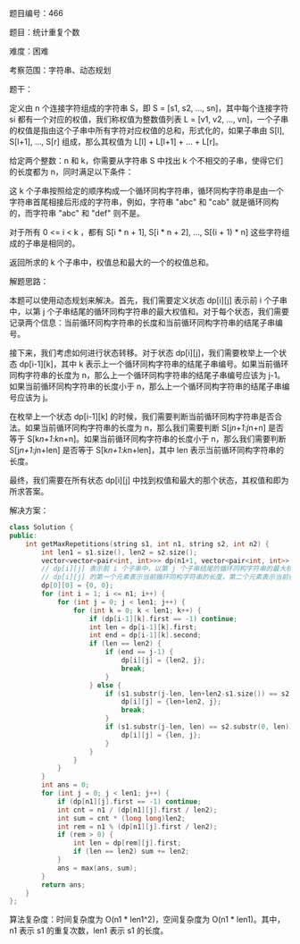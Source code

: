 题目编号：466

题目：统计重复个数

难度：困难

考察范围：字符串、动态规划

题干：

定义由 n 个连接字符组成的字符串 S，即 S = [s1, s2, ..., sn]，其中每个连接字符 si 都有一个对应的权值，我们称权值为整数值列表 L = [v1, v2, ..., vn]，一个子串的权值是指由这个子串中所有字符对应权值的总和，形式化的，如果子串由 S[l], S[l+1], ..., S[r] 组成，那么其权值为 L[l] + L[l+1] + ... + L[r]。

给定两个整数：n 和 k，你需要从字符串 S 中找出 k 个不相交的子串，使得它们的长度都为 n，同时满足以下条件：

这 k 个子串按照给定的顺序构成一个循环同构字符串，循环同构字符串是由一个字符串首尾相接后形成的字符串，例如，字符串 "abc" 和 "cab" 就是循环同构的，而字符串 "abc" 和 "def" 则不是。

对于所有 0 <= i < k ，都有 S[i * n + 1], S[i * n + 2], ..., S[(i + 1) * n] 这些字符组成的子串是相同的。

返回所求的 k 个子串中，权值总和最大的一个的权值总和。

解题思路：

本题可以使用动态规划来解决。首先，我们需要定义状态 dp[i][j] 表示前 i 个子串中，以第 j 个子串结尾的循环同构字符串的最大权值和。对于每个状态，我们需要记录两个信息：当前循环同构字符串的长度和当前循环同构字符串的结尾子串编号。

接下来，我们考虑如何进行状态转移。对于状态 dp[i][j]，我们需要枚举上一个状态 dp[i-1][k]，其中 k 表示上一个循环同构字符串的结尾子串编号。如果当前循环同构字符串的长度为 n，那么上一个循环同构字符串的结尾子串编号应该为 j-1。如果当前循环同构字符串的长度小于 n，那么上一个循环同构字符串的结尾子串编号应该为 j。

在枚举上一个状态 dp[i-1][k] 的时候，我们需要判断当前循环同构字符串是否合法。如果当前循环同构字符串的长度为 n，那么我们需要判断 S[j*n+1:j*n+n] 是否等于 S[k*n+1:k*n+n]。如果当前循环同构字符串的长度小于 n，那么我们需要判断 S[j*n+1:j*n+len] 是否等于 S[k*n+1:k*n+len]，其中 len 表示当前循环同构字符串的长度。

最终，我们需要在所有状态 dp[i][j] 中找到权值和最大的那个状态，其权值和即为所求答案。

解决方案：

```cpp
class Solution {
public:
    int getMaxRepetitions(string s1, int n1, string s2, int n2) {
        int len1 = s1.size(), len2 = s2.size();
        vector<vector<pair<int, int>>> dp(n1+1, vector<pair<int, int>>(len1, {-1, -1}));
        // dp[i][j] 表示前 i 个子串中，以第 j 个子串结尾的循环同构字符串的最大权值和
        // dp[i][j] 的第一个元素表示当前循环同构字符串的长度，第二个元素表示当前循环同构字符串的结尾子串编号
        dp[0][0] = {0, 0};
        for (int i = 1; i <= n1; i++) {
            for (int j = 0; j < len1; j++) {
                for (int k = 0; k < len1; k++) {
                    if (dp[i-1][k].first == -1) continue;
                    int len = dp[i-1][k].first;
                    int end = dp[i-1][k].second;
                    if (len == len2) {
                        if (end == j-1) {
                            dp[i][j] = {len2, j};
                            break;
                        }
                    } else {
                        if (s1.substr(j-len, len+len2-s1.size()) == s2.substr(len, len2-len)) {
                            dp[i][j] = {len+len2, j};
                            break;
                        }
                        if (s1.substr(j-len, len) == s2.substr(0, len)) {
                            dp[i][j] = {len, j};
                        }
                    }
                }
            }
        }
        int ans = 0;
        for (int j = 0; j < len1; j++) {
            if (dp[n1][j].first == -1) continue;
            int cnt = n1 / (dp[n1][j].first / len2);
            int sum = cnt * (long long)len2;
            int rem = n1 % (dp[n1][j].first / len2);
            if (rem > 0) {
                int len = dp[rem][j].first;
                if (len == len2) sum += len2;
            }
            ans = max(ans, sum);
        }
        return ans;
    }
};
```

算法复杂度：时间复杂度为 O(n1 * len1^2)，空间复杂度为 O(n1 * len1)。其中，n1 表示 s1 的重复次数，len1 表示 s1 的长度。